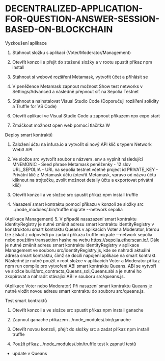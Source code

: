 # DECENTRALIZED-APPLICATION-FOR-QUESTION-ANSWER-SESSION-BASED-ON-BLOCKCHAIN
Vyzkoušení aplikace

1. Stáhnout složku s aplikací (Voter/Moderator/Management)

2. Otevřít konzoli a přejít do stažené složky a v rootu spustit příkaz npm install

3. Stáhnout si webové rozšíření Metamask, vytvořit účet a přihlásit se

4. V peněžence Metamask zapnout možnost Show test networks v Settings/Advanced a následně přepnout síť na Sepolia Testnet

5. Stáhnout a nainstalovat Visual Studio Code (Doporučuji rozšíření solidity a Truffle for VS Code)

6. Otevřít aplikaci ve Visual Studio Code a zapnout příkazem npx expo start

7. Zmáčkout možnost open web pomocí tlačítka W

Deploy smart kontraktů
1. Založení účtu na infura.io a vytvořit si nový API klíč s typem Network Web3 API

2. Ve složce src vytvořit soubor s názvem .env a vyplnit následující
  MNEMONIC - Seed phrase Metamask peněženky - 12 slov
  URL_SEPOLIA - URL na sepolia testnet včetně project id
  PRIVATE_KEY - Privátní klíč z Metamask účtu (otevřít Metamask, vpravo od názvu účtu kliknout na trojtečku, zvolit možnost detaily účtu a exportovat privátní klíč)
  
3. Otevřít konzoli a ve složce src spustit příkaz npm install truffle

4. Nasazení smart kontraktu pomocí příkazu v konzoli ze složky src ../node_modules/.bin/truffle migrate --network sepolia

(Aplikace Management)
5. V případě nasazazení smart kontraktu identityRegistry je nutné změnit adresu smart kontraktu identityRegistry v konstruktoru smart kontraktu Queans v aplikacích Voter a Moderator, kterou lze získat z odpovědi po zadání příkazu truffle migrate --network sepolia nebo použitím transaction hashe na webu https://sepolia.etherscan.io/.
Dále je nutné změnit adresu smart kontraktu identityRegistry v aplikace Management ve souboru src/identityRegistry.js, kde se nahradí aktuální adresa smart kontraktu, čímž se docílí napojení aplikace na smart kontrakt.
Následně je nutné použít v root složce v aplikacích Voter a Moderator příkaz npm run compile pro vytvoření ABI smart kontraktu Queans. ABI se vytvoří ve složce build/src_contracts_Queans_sol_Queans.abi a je nutné ho zkopírovat a nahradit stávající ABI v souboru src/queans.js.

(Aplikace Voter nebo Moderator)
Při nasazení smart kontraktu Queans je nutné vložit novou adresu smart kontraktu do souboru src/queans.js.

Test smart kontraktů
1. Otevřít konzoli a ve složce src spustit příkaz npm install ganache

2. Zapnout ganache příkazem ../node_modules/.bin/ganache

3. Otevřít novou konzoli, přejít do složky src a zadat příkaz npm install truffle

4. Použít příkaz ../node_modules/.bin/truffle test k zapnutí testů

+ update v Queans
